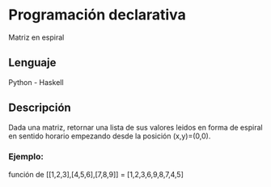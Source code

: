 # Programación declarativa
Matriz en espiral

## Lenguaje
Python - Haskell

## Descripción
Dada una matriz, retornar una lista de sus valores leidos en forma de espiral en sentido horario empezando desde la posición (x,y)=(0,0).

### Ejemplo:

función de [[1,2,3],[4,5,6],[7,8,9]]  = [1,2,3,6,9,8,7,4,5]


